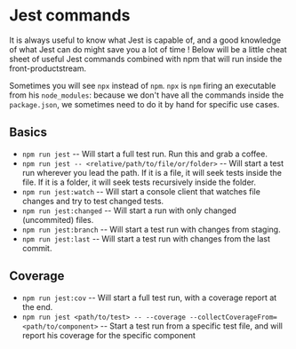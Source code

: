 # Jest commands

It is always useful to know what Jest is capable of, and a good knowledge of what Jest can do might save you a lot of time ! Below will be a little cheat sheet of useful Jest commands combined with npm that will run inside the front-productstream.

Sometimes you will see `npx` instead of `npm`. `npx` is `npm` firing an executable from his `node_modules`: because we don't have all the commands inside the `package.json`, we sometimes need to do it by hand for specific use cases.

## Basics

- `npm run jest` -- Will start a full test run. Run this and grab a coffee.
- `npm run jest -- <relative/path/to/file/or/folder>` -- Will start a test run wherever you lead the path. If it is a file, it will seek tests inside the file. If it is a folder, it will seek tests recursively inside the folder.
- `npm run jest:watch` -- Will start a console client that watches file changes and try to test changed tests.
- `npm run jest:changed` -- Will start a run with only changed (uncommited) files.
- `npm run jest:branch` -- Will start a test run with changes from staging.
- `npm run jest:last` -- Will start a test run with changes from the last commit.

## Coverage

- `npm run jest:cov` -- Will start a full test run, with a coverage report at the end.
- `npm run jest <path/to/test> -- --coverage --collectCoverageFrom=<path/to/component>` -- Start a test run from a specific test file, and will report his coverage for the specific component
